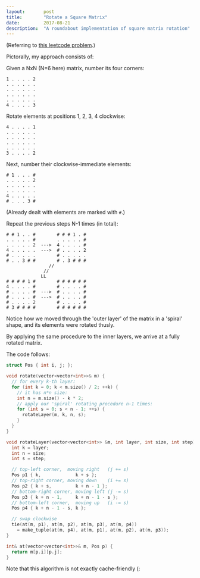 ```yaml
---
layout:       post
title:        "Rotate a Square Matrix"
date:         2017-08-21
description:  "A roundabout implementation of square matrix rotation"
---
```


(Referring to [this leetcode problem](https://leetcode.com/problems/rotate-image/).)

Pictorally, my approach consists of:

Given a NxN (N=6 here) matrix, number its four corners:

    1 . . . . 2
    . . . . . .
    . . . . . .
    . . . . . .
    . . . . . .
    4 . . . . 3

Rotate elements at positions 1, 2, 3, 4 clockwise:

    4 . . . . 1
    . . . . . .
    . . . . . .
    . . . . . .
    . . . . . .
    3 . . . . 2

Next, number their clockwise-immediate elements:

    # 1 . . . #
    . . . . . 2
    . . . . . .
    . . . . . .
    4 . . . . .
    # . . . 3 #

(Already dealt with elements are marked with `#`.)

Repeat the previous steps N-1 times (in total):

    # # 1 . . #        # # # 1 . #
    . . . . . #        . . . . . #
    . . . . . 2  --->  4 . . . . #
    4 . . . . .  --->  # . . . . 2
    # . . . . .        # . . . . .
    # . . 3 # #        # . 3 # # #
                    //
                  //
                 LL
    # # # # 1 #        # # # # # #
    4 . . . . #        # . . . . #
    # . . . . #  --->  # . . . . #
    # . . . . #  --->  # . . . . #
    # . . . . 2        # . . . . #
    # 3 # # # #        # # # # # #

Notice how we moved through the 'outer layer' of the matrix
in a 'spiral' shape, and its elements were rotated thusly.

By applying the same procedure to the inner layers, we arrive at a fully rotated matrix.

The code follows:

```cpp
struct Pos { int i, j; };

void rotate(vector<vector<int>>& m) {
  // for every k-th layer:
  for (int k = 0; k < m.size() / 2; ++k) {
    // it has n*n size:
    int n = m.size() - k * 2;
    // apply our 'spiral' rotating procedure n-1 times:
    for (int s = 0; s < n - 1; ++s) {
      rotateLayer(m, k, n, s);
    }
  }
}

void rotateLayer(vector<vector<int>> &m, int layer, int size, int step) {
  int k = layer;
  int n = size;
  int s = step;

  // top-left corner,  moving right   (j += s)
  Pos p1 { k,             k + s };
  // top-right corner, moving down    (i += s)
  Pos p2 { k + s,         k + n - 1 };
  // bottom-right corner, moving left (j -= s)
  Pos p3 { k + n - 1,     k + n - 1 - s };
  // bottom-left corner,  moving up   (i -= s)
  Pos p4 { k + n - 1 - s, k };

  // swap clockwise
  tie(at(m, p1), at(m, p2), at(m, p3), at(m, p4))
    = make_tuple(at(m, p4), at(m, p1), at(m, p2), at(m, p3));
}

int& at(vector<vector<int>>& m, Pos p) {
  return m[p.i][p.j];
}
```

Note that this algorithm is not exactly cache-friendly (:
